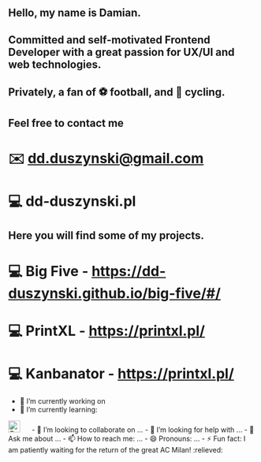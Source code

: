 ## Hello, my name is Damian.
## Committed and self-motivated Frontend Developer with a great passion for UX/UI and web technologies. 
## Privately, a fan of ⚽ football, and 🚴 cycling.
## Feel free to contact me 
# ✉️ dd.duszynski@gmail.com
# 💻 dd-duszynski.pl

## Here you will find some of my projects.
# 💻 Big Five - https://dd-duszynski.github.io/big-five/#/
# 💻 PrintXL - https://printxl.pl/
# 💻 Kanbanator - https://printxl.pl/


- 🔭 I’m currently working on
- 🌱 I’m currently learning:
<link rel="stylesheet" href="https://cdn.jsdelivr.net/gh/devicons/devicon@master/devicon.min.css">
<img alt="Gatsby" title="Gatsby" src="https://www.seekicon.com/free-icon-download/gatsbyjs-icon_1.svg" height="24"> &nbsp;&nbsp;&nbsp;&nbsp;
- 👯 I’m looking to collaborate on ...
- 🤔 I’m looking for help with ...
- 💬 Ask me about ...
- 📫 How to reach me: ...
- 😄 Pronouns: ...
- ⚡ Fun fact: I am patiently waiting for the return of the great AC Milan! :relieved:



